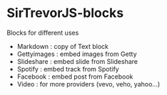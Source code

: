 SirTrevorJS-blocks
==================

Blocks for different uses

 * Markdown : copy of Text block
 * Gettyimages : embed images from Getty
 * Slideshare : embed slide from Slideshare
 * Spotify : embed track from Spotify
 * Facebook : embed post from Facebook
 * Video : for more providers (vevo, veho, yahoo...)
